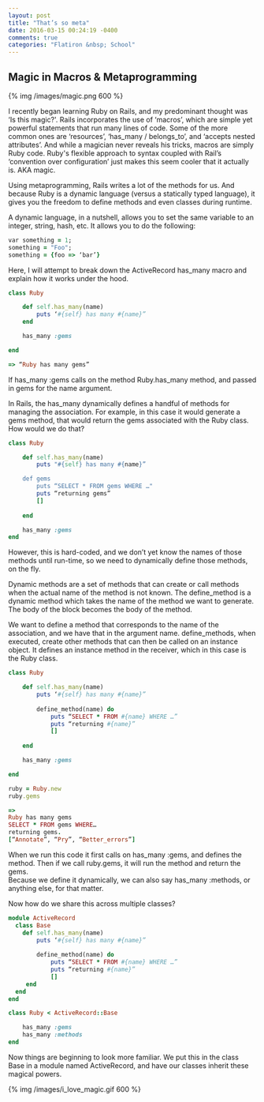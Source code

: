 ```yaml
---
layout: post
title: "That’s so meta"
date: 2016-03-15 00:24:19 -0400
comments: true
categories: "Flatiron &nbsp; School"
---
```


## Magic in Macros &amp; Metaprogramming 

{% img /images/magic.png 600 %}

I recently began learning Ruby on Rails, and my predominant thought was ‘Is this magic?'. Rails incorporates the use of ‘macros’, which are simple yet powerful statements that run many lines of code.  Some of the more common ones are ‘resources’, ‘has_many / belongs_to’, and ‘accepts nested attributes’.  And while a magician never reveals his tricks, macros are simply Ruby code. Ruby's flexible approach to syntax coupled with Rail’s ‘convention over configuration’ just makes this seem cooler that it actually is. AKA magic.



Using metaprogramming, Rails writes a lot of the methods for us.  And because Ruby is a dynamic language (versus a statically typed language),  it gives you the freedom to define methods and even classes during runtime.

A dynamic language, in a nutshell, allows you to set the same variable to an integer, string, hash, etc.  It allows you to do the following:

```ruby
var something = 1;
something = "Foo";
something = {foo => ‘bar’}
```

Here, I will attempt to break down the ActiveRecord has_many macro and explain how it works under the hood. 

```ruby
class Ruby

	def self.has_many(name)
		puts ‘#{self} has many #{name}”
	end

	has_many :gems

end

=> “Ruby has many gems”
```

If has_many :gems calls on the method Ruby.has_many method, and passed in gems for the name argument.

In Rails, the has_many dynamically defines a handful of methods for managing the association.  For example, in this case it would generate a gems method, that would return the gems associated with the Ruby class.  How would we do that? 

```ruby
class Ruby

	def self.has_many(name)
		puts "#{self} has many #{name}”

	def gems
	 	puts “SELECT * FROM gems WHERE …"
	 	puts “returning gems”
		[]
		
	end

	has_many :gems
end
```

However, this is hard-coded, and we don’t yet know the names of those methods until run-time, so we need to dynamically define those methods, on the fly.  

 Dynamic methods are a set of methods that can create or call methods when the actual name of the method is not known. The define_method is a dynamic method which takes the name of the method we want to generate.  The body of the block becomes the body of the method.

We want to define a method that corresponds to the name of the association, and we have that in the argument name.  define_methods, when executed, create other methods that can then be called on an instance object. It defines an instance method in the receiver, which in this case is the Ruby class.

```ruby
class Ruby

	def self.has_many(name)
		puts ‘#{self} has many #{name}”
	
		define_method(name) do
	 		puts “SELECT * FROM #{name} WHERE …”
			puts “returning #{name}”
			[]
			
	end

	has_many :gems

end

ruby = Ruby.new
ruby.gems

=>
Ruby has many gems
SELECT * FROM gems WHERE…
returning gems.
[“Annotate”, “Pry”, “Better_errors”]
```

When we run this code it first calls on has_many :gems, and defines the method.  Then if we call ruby.gems, it will run the method and return the gems.  
Because we define it dynamically, we can also say has_many :methods, or anything else, for that matter.

Now how do we share this across multiple classes?

```ruby
module ActiveRecord
  class Base
	def self.has_many(name)
		puts ‘#{self} has many #{name}”
	
		define_method(name) do
	 		puts “SELECT * FROM #{name} WHERE …”
			puts “returning #{name}”
			[]
	 end
  end
end

class Ruby < ActiveRecord::Base

	has_many :gems
	has_many :methods
end
```

Now things are beginning to look more familiar.  We put this in the class Base in a module named ActiveRecord, and have our classes inherit these magical powers.


{% img /images/i_love_magic.gif 600 %}



